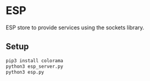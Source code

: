 # ESP
ESP store to provide services using the sockets library.  
## Setup
```bash
pip3 install colorama
python3 esp_server.py
python3 esp.py
```  

